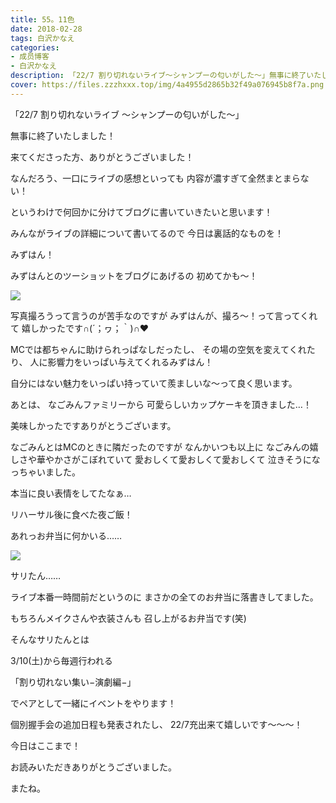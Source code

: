```yaml
---
title: 55。11色
date: 2018-02-28
tags: 白沢かなえ
categories: 
- 成员博客
- 白沢かなえ
description: 「22/7 割り切れないライブ〜シャンプーの匂いがした〜」無事に終了いたしました！来てくださった方、ありがとうございました！なんだろう、一口にライブ...
cover: https://files.zzzhxxx.top/img/4a4955d2865b32f49a076945b8f7a.png 
---
```










「22/7 割り切れないライブ
〜シャンプーの匂いがした〜」



無事に終了いたしました！



来てくださった方、ありがとうございました！









なんだろう、一口にライブの感想といっても
内容が濃すぎて全然まとまらない！




というわけで何回かに分けてブログに書いていきたいと思います！








みんながライブの詳細について書いてるので
今日は裏話的なものを！











みずはん！





みずはんとのツーショットをブログにあげるの
初めてかも〜！


![](https://files.zzzhxxx.top/img/4a4955d2865b32f49a076945b8f7a.png)



写真撮ろうって言うのが苦手なのですが
みずはんが、撮ろ〜！って言ってくれて
嬉しかったです∩(´；ヮ；｀)∩❤️



MCでは都ちゃんに助けられっぱなしだったし、
その場の空気を変えてくれたり、
人に影響力をいっぱい与えてくれるみずはん！

自分にはない魅力をいっぱい持っていて羨ましいな〜って良く思います。













あとは、
なごみんファミリーから
可愛らしいカップケーキを頂きました…！


美味しかったですありがとうございます。






なごみんとはMCのときに隣だったのですが
なんかいつも以上に
なごみんの嬉しさや華やかさがこぼれていて
愛おしくて愛おしくて愛おしくて
泣きそうになっちゃいました。




本当に良い表情をしてたなぁ…













リハーサル後に食べた夜ご飯！







あれっお弁当に何かいる……


![](https://files.zzzhxxx.top/img/4a4955d2865b32f49a076945b8f7a-01.jpg)



サリたん……



ライブ本番一時間前だというのに
まさかの全てのお弁当に落書きしてました。



もちろんメイクさんや衣装さんも
召し上がるお弁当です(笑)

















そんなサリたんとは



3/10(土)から毎週行われる

「割り切れない集い−演劇編−」



でペアとして一緒にイベントをやります！








個別握手会の追加日程も発表されたし、
22/7充出来て嬉しいです〜〜〜！










今日はここまで！



お読みいただきありがとうございました。



またね。


